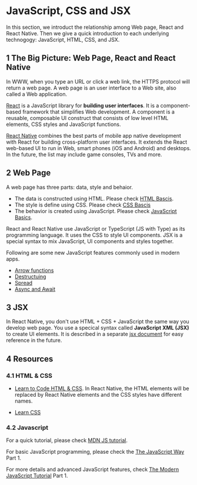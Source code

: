 # JavaScript, CSS and JSX

In this section, we introduct the relationship among Web page, React and React Native. Then we give a quick introduction to each underlying technogogy: JavaScript, HTML, CSS, and JSX.

## 1 The Big Picture: Web Page, React and React Native

In WWW, when you type an URL or click a web link, the HTTPS protocol will return a web page. A web page is an user interface to a Web site, also called a Web application.

[React](https://reactjs.org/) is a JavaScript library for **building user interfaces**. It is a component-based framework that simplifies Web development. A component is a reusable, composable UI construct that consists of low level HTML elements, CSS styles and JavaScript functions.

[React Native](https://reactnative.dev/) combines the best parts of mobile app native development with React for building cross-platform user interfaces. It extends the React web-based UI to run in Web, smart phones (iOS and Android) and desktops. In the future, the list may include game consoles, TVs and more.

## 2 Web Page

A web page has three parts: data, style and behaior.

- The data is constructed using HTML. Please check [HTML Bascis](https://developer.mozilla.org/en-US/docs/Learn/Getting_started_with_the_web/HTML_basics).
- The style is define using CSS. Please check [CSS Bascis](https://developer.mozilla.org/en-US/docs/Learn/Getting_started_with_the_web/CSS_basics)
- The behavior is created using JavaScript. Please check [JavaScript Basics](https://developer.mozilla.org/en-US/docs/Learn/Getting_started_with_the_web/JavaScript_basics).

React and React Native use JavaScript or TypeScript (JS with Type) as its programming language. It uses the CSS to style UI components. JSX is a special syntax to mix JavaScript, UI components and styles together.

Following are some new JavaScript features commonly used in modern apps.

- [Arrow functions](https://www.reactnative.express/javascript/features/arrow_functions)
- [Destructuing](https://www.reactnative.express/javascript/features/destructuring)
- [Spread](https://www.reactnative.express/javascript/features/spread)
- [Async and Await](https://www.reactnative.express/javascript/features/async_and_await)

## 3 JSX

In React Native, you don't use HTML + CSS + JavaScript the same way you develop web page. You use a specical syntax called **JavaScript XML (JSX)** to create UI elements. It is described in a separate [jsx document](./jsx.md) for easy reference in the future.

## 4 Resources

### 4.1 HTML & CSS

- [Learn to Code HTML & CSS](https://learn.shayhowe.com/html-css/). In React Native, the HTML elements will be replaced by React Native elements and the CSS styles have different names.

- [Learn CSS](https://web.dev/learn/css/)

### 4.2 Javascript

For a quick tutorial, please check [MDN JS tutorial](https://developer.mozilla.org/en-US/docs/Web/JavaScript/A_re-introduction_to_JavaScript).

For basic JavaScript programming, please check the [The JavaScript Way](https://github.com/thejsway/thejsway) Part 1.

For more details and advanced JavaScript features, check [The Modern JavaScript Tutorial](https://javascript.info/) Part 1.
